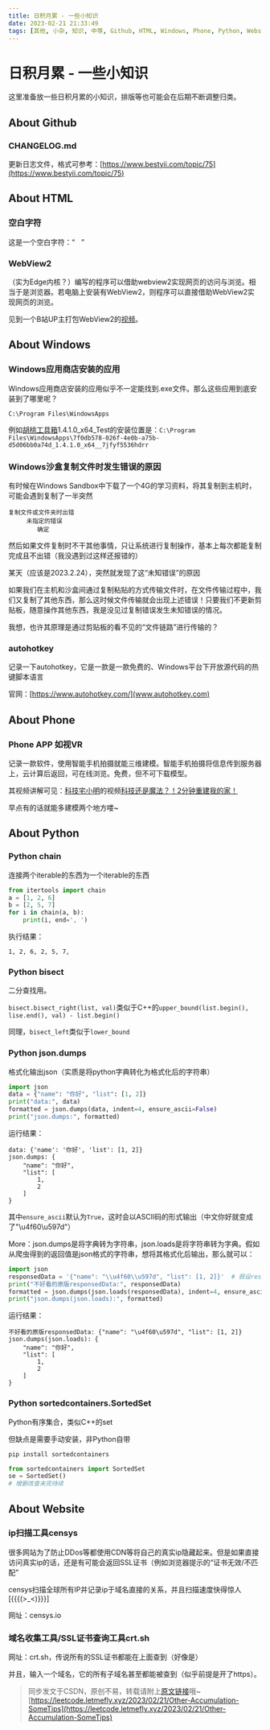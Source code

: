 ```yaml
---
title: 日积月累 - 一些小知识
date: 2023-02-21 21:33:49
tags: [其他, 小杂, 知识, 中等, Github, HTML, Windows, Phone, Python, Website, 安全]
---
```


# 日积月累 - 一些小知识

这里准备放一些日积月累的小知识，排版等也可能会在后期不断调整归类。

## About Github

### CHANGELOG.md

更新日志文件，格式可参考：[https://www.bestyii.com/topic/75](https://www.bestyii.com/topic/75)

## About HTML

### 空白字符

这是一个空白字符：“ㅤ”

### WebView2

（实为Edge内核？）编写的程序可以借助webview2实现网页的访问与浏览。相当于是浏览器。若电脑上安装有WebView2，则程序可以直接借助WebView2实现网页的浏览。

见到一个B站UP主打包WebView2的[视频](https://www.bilibili.com/video/BV1Aa411j7XV/)。

## About Windows

### Windows应用商店安装的应用

Windows应用商店安装的应用似乎不一定能找到.exe文件。那么这些应用到底安装到了哪里呢？

```
C:\Program Files\WindowsApps
```

例如[胡桃工具箱](https://hut.ao/)1.4.1.0_x64_Test的安装位置是：```C:\Program Files\WindowsApps\7f0db578-026f-4e0b-a75b-d5d06bb0a74d_1.4.1.0_x64__7jfyf5536hdrr```

### Windows沙盒复制文件时发生错误的原因

有时候在Windows Sandbox中下载了一个4G的学习资料，将其复制到主机时，可能会遇到复制了一半突然

```
复制文件或文件夹时出错
     未指定的错误
        确定
```

然后如果文件复制时不干其他事情，只让系统进行复制操作，基本上每次都能复制完成且不出错（我没遇到过这样还报错的）

某天（应该是2023.2.24），突然就发现了这“未知错误”的原因

如果我们在主机和沙盒间通过复制粘贴的方式传输文件时，在文件传输过程中，我们又复制了其他东西，那么这时候文件传输就会出现上述错误！只要我们不更新剪贴板，随意操作其他东西，我是没见过复制错误发生未知错误的情况。

我想，也许其原理是通过剪贴板的看不见的“文件链路”进行传输的？

### autohotkey

记录一下autohotkey，它是一款是一款免费的、Windows平台下开放源代码的热键脚本语言

官网：[https://www.autohotkey.com/](www.autohotkey.com)

## About Phone

### Phone APP 如视VR

记录一款软件，使用智能手机拍摄就能三维建模。智能手机拍摄将信息传到服务器上，云计算后返回，可在线浏览。免费，但不可下载模型。

其视频讲解可见：[科技宅小明](https://space.bilibili.com/5626102)的视频[科技还是魔法？！2分钟重建我的家！](https://www.bilibili.com/video/BV1mV4y1A7PP)

早点有的话就能多建模两个地方喽~

## About Python

### Python chain

连接两个iterable的东西为一个iterable的东西

```python
from itertools import chain
a = [1, 2, 6]
b = [2, 5, 7]
for i in chain(a, b):
    print(i, end=', ')
```

执行结果：

```
1, 2, 6, 2, 5, 7,
```

### Python bisect

二分查找用。

```bisect.bisect_right(list, val)```类似于C++的```upper_bound(list.begin(), lise.end(), val) - list.begin()```

同理，```bisect_left```类似于```lower_bound```

### Python json.dumps

格式化输出json（实质是将python字典转化为格式化后的字符串）

```python
import json
data = {"name": "你好", "list": [1, 2]}
print("data:", data)
formatted = json.dumps(data, indent=4, ensure_ascii=False)
print("json.dumps:", formatted)
```

运行结果：

```
data: {'name': '你好', 'list': [1, 2]}
json.dumps: {
    "name": "你好",
    "list": [
        1,
        2
    ]
}
```

其中```ensure_ascii```默认为```True```，这时会以ASCII码的形式输出（中文你好就变成了"\u4f60\u597d"）

More：json.dumps是将字典转为字符串，json.loads是将字符串转为字典。假如从爬虫得到的返回值是json格式的字符串，想将其格式化后输出，那么就可以：

```python
import json
responsedData = '{"name": "\\u4f60\\u597d", "list": [1, 2]}'  # 假设responsedData由爬虫获得
print("不好看的原版responsedData:", responsedData)
formatted = json.dumps(json.loads(responsedData), indent=4, ensure_ascii=False)
print("json.dumps(json.loads):", formatted)
```

运行结果：

```
不好看的原版responsedData: {"name": "\u4f60\u597d", "list": [1, 2]}
json.dumps(json.loads): {
    "name": "你好",
    "list": [
        1,
        2
    ]
}
```

### Python sortedcontainers.SortedSet

Python有序集合，类似C++的set

但缺点是需要手动安装，非Python自带

```bash
pip install sortedcontainers
```

```python
from sortedcontainers import SortedSet
se = SortedSet()
# 增删改查未完待续
```

## About Website

### ip扫描工具censys

很多网站为了防止DDos等都使用CDN等将自己的真实ip隐藏起来。但是如果直接访问真实ip的话，还是有可能会返回SSL证书（例如浏览器提示的“证书无效/不匹配”

censys扫描全球所有IP并记录ip于域名直接的关系，并且扫描速度快得惊人[{{{(>_<)}}}]

网址：censys.io

### 域名收集工具/SSL证书查询工具crt.sh

网址：crt.sh，传说所有的SSL证书都能在上面查到（好像是）

并且，输入一个域名，它的所有子域名甚至都能被查到（似乎前提是开了https）。

> 同步发文于CSDN，原创不易，转载请附上[原文链接](https://leetcode.letmefly.xyz/2023/02/21/Other-Accumulation-SomeTips)哦~
> [https://leetcode.letmefly.xyz/2023/02/21/Other-Accumulation-SomeTips](https://leetcode.letmefly.xyz/2023/02/21/Other-Accumulation-SomeTips)